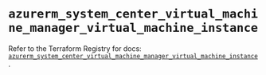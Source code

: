 # `azurerm_system_center_virtual_machine_manager_virtual_machine_instance`

Refer to the Terraform Registry for docs: [`azurerm_system_center_virtual_machine_manager_virtual_machine_instance`](https://registry.terraform.io/providers/hashicorp/azurerm/4.38.1/docs/resources/system_center_virtual_machine_manager_virtual_machine_instance).
